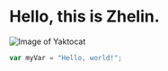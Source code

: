# Hello, this is Zhelin.
![Image of Yaktocat](https://octodex.github.com/images/yaktocat.png)

``` javascript
var myVar = "Hello, world!";
```


